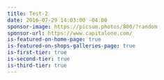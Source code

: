 ```yaml
---
title: Test-2
date: 2016-07-29 14:03:00 -04:00
sponsor-image: https://picsum.photos/800/?random
sponsor-url: https://www.capitalone.com/
is-featured-on-home-page: true
is-featured-on-shops-galleries-page: true
is-first-tier: true
is-second-tier: true
is-third-tier: true
---
```

